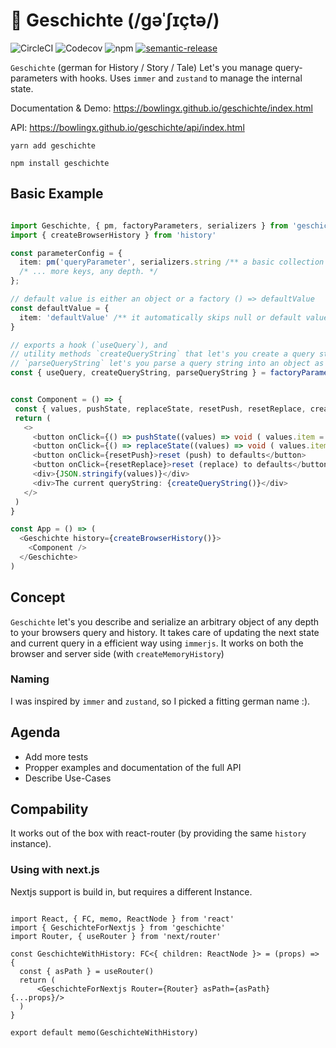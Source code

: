 # 📖 Geschichte (/ɡəˈʃɪçtə/)

![CircleCI](https://img.shields.io/circleci/build/gh/BowlingX/geschichte)
![Codecov](https://img.shields.io/codecov/c/github/bowlingx/geschichte)
![npm](https://img.shields.io/npm/v/geschichte)
[![semantic-release](https://img.shields.io/badge/%20%20%F0%9F%93%A6%F0%9F%9A%80-semantic--release-e10079.svg)](https://github.com/semantic-release/semantic-release)

`Geschichte` (german for History / Story / Tale) Let's you manage query-parameters with hooks.
Uses `immer` and `zustand` to manage the internal state.

Documentation & Demo: https://bowlingx.github.io/geschichte/index.html

API: https://bowlingx.github.io/geschichte/api/index.html

    yarn add geschichte
    
    npm install geschichte

## Basic Example

```typescript jsx

import Geschichte, { pm, factoryParameters, serializers } from 'geschichte'
import { createBrowserHistory } from 'history'

const parameterConfig = {
  item: pm('queryParameter', serializers.string /** a basic collection of serializers is availble, like date, int, float, arrays */ )
  /* ... more keys, any depth. */
};

// default value is either an object or a factory () => defaultValue
const defaultValue = {
  item: 'defaultValue' /** it automatically skips null or default values*/
}

// exports a hook (`useQuery`), and 
// utility methods `createQueryString` that let's you create a query string based on the described object anywhere outside of components etc.
// `parseQueryString` let's you parse a query string into an object as defined in the `parameterConfig`.
const { useQuery, createQueryString, parseQueryString } = factoryParameters(parameterConfig, defaultValue,  /** optional namespace, (creates a prefix separated by a dot)*/);


const Component = () => {
 const { values, pushState, replaceState, resetPush, resetReplace, createQueryString, batchReplaceState, batchPushState } = useQuery()
 return (
   <>
     <button onClick={() => pushState((values) => void ( values.item = "newValue" ))}>push new state</button>
     <button onClick={() => replaceState((values) => void ( values.item = "anotherOne" ))}>replace state</button>
     <button onClick={resetPush}>reset (push) to defaults</button>
     <button onClick={resetReplace}>reset (replace) to defaults</button>
     <div>{JSON.stringify(values)}</div>
     <div>The current queryString: {createQueryString()}</div>
   </> 
 )
}

const App = () => (
  <Geschichte history={createBrowserHistory()}>
    <Component />
  </Geschichte>
)
```

## Concept

`Geschichte` let's you describe and serialize an arbitrary object of any depth to your browsers query and history. 
It takes care of updating the next state and current query in a efficient way using `immerjs`.
It works on both the browser and server side (with `createMemoryHistory`)

### Naming

I was inspired by `immer` and `zustand`, so I picked a fitting german name :).

## Agenda

- Add more tests
- Propper examples and documentation of the full API
- Describe Use-Cases

## Compability

It works out of the box with react-router (by providing the same `history` instance).

### Using with next.js

Nextjs support is build in, but requires a different Instance.

```tsx

import React, { FC, memo, ReactNode } from 'react'
import { GeschichteForNextjs } from 'geschichte'
import Router, { useRouter } from 'next/router'

const GeschichteWithHistory: FC<{ children: ReactNode }> = (props) => {
  const { asPath } = useRouter()
  return (
      <GeschichteForNextjs Router={Router} asPath={asPath} {...props}/>
  )
}

export default memo(GeschichteWithHistory)

```

